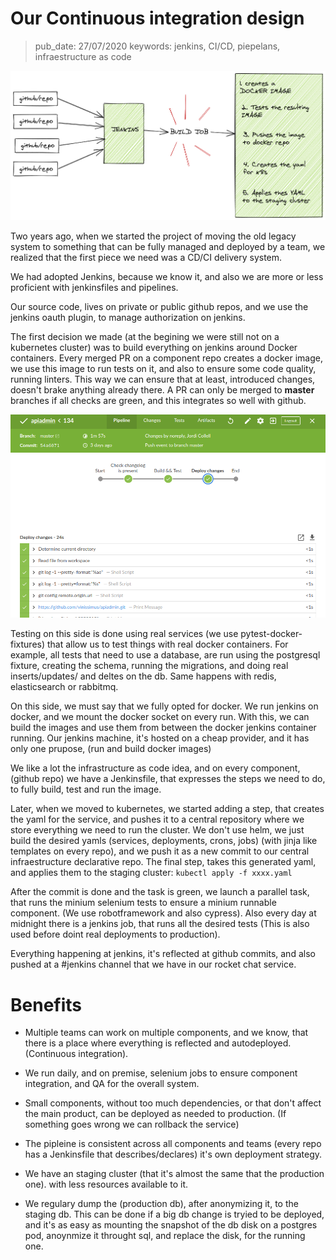 
# Our Continuous integration design
> pub_date: 27/07/2020
> keywords: jenkins, CI/CD, piepelans, infraestructure as code

![Header image](2020_07_26_jenkins.png)

Two years ago, when we started the project of moving the old legacy system to something that can be fully managed and deployed by a team, we realized that the first piece we need was a CD/CI delivery system.

We had adopted Jenkins, because we know it, and also we are more or less proficient with jenkinsfiles and pipelines.

Our source code, lives on private or public github repos, and we use the jenkins oauth plugin, to manage authorization on jenkins.

The first decision we made (at the begining we were still not on a kubernetes cluster) was to build everything on jenkins around Docker containers. Every merged PR on a component repo creates a docker image, we use this image to run tests on it, and also to ensure some code quality, running linters. This way we can ensure that at least, introduced changes, doesn't brake anything already there. A PR can only be merged to **master** branches if all checks are green, and this integrates so well with github.

![Image reflecting the jenkins status for a commit](2020_07_27_screenshot.png)

Testing on this side is done using real services (we use pytest-docker-fixtures) that allow us to test things with real docker containers. For example, all tests that need to use a database,
are run using the postgresql fixture, creating the schema, running the migrations, and doing real inserts/updates/ and deltes on the db. Same happens with redis, elasticsearch or rabbitmq.

On this side, we must say that we fully opted for docker. We run jenkins on docker, and we mount the docker socket on every run. With this, we can build the images and use them from between
the docker jenkins container running. Our jenkins machine, it's hosted on a cheap provider, and it has only one prupose, (run and build docker images)

We like a lot the infrastructure as code idea, and on every component, (github repo) we have a Jenkinsfile, that expresses the steps we need to do, to fully build, test and run the image.

Later, when we moved to kubernetes, we started adding a step, that creates the yaml for the service, and pushes it to a central repository
where we store everything we need to run the cluster. We don't use helm, we just build the desired yamls (services, deployments, crons, jobs) (with jinja like templates on every repo), and we push it as a new commit to our central infraestructure declarative repo. The final step, takes this generated yaml, and applies them to the staging cluster: `kubectl apply -f xxxx.yaml`

After the commit is done and the task is green, we launch a parallel task, that runs the minium selenium tests to ensure a minium runnable component. (We use robotframework and also cypress). Also every day at midnight there is a jenkins job, that runs all the desired tests (This is also used before doint real deployments to production).

Everything happening at jenkins, it's reflected at github commits, and also pushed at a #jenkins channel that we have in our rocket chat service.


# Benefits

- Multiple teams can work on multiple components, and we know, that there is
a place where everything is reflected and autodeployed. (Continuous integration).

- We run daily, and on premise, selenium jobs to ensure component integration,
and QA for the overall system.

- Small components, without too much dependencies, or that don't affect
the main product, can be deployed as needed to production. (If something goes wrong we can rollback the service)

- The pipleine is consistent across all components and teams (every repo has a Jenkinsfile that describes/declares) it's own deployment strategy.

- We have an staging cluster (that it's almost the same that the production one).
  with less resources available to it.

- We regulary dump the (production db), after anonymizing it, to the staging db.
This can be done if a big db change is tryied to be deployed, and it's as easy
as mounting the snapshot of the db disk on a postgres pod, anoynmize it throught sql,
and replace the disk, for the running one.

